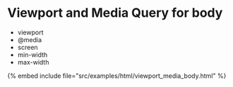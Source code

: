 # Viewport and Media Query for body

* viewport
* @media
* screen
* min-width
* max-width

{% embed include file="src/examples/html/viewport_media_body.html" %}







